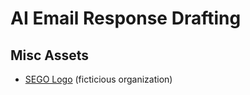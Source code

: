 # AI Email Response Drafting

## Misc Assets
- [SEGO Logo](https://i.imgur.com/9iL0z3c.png) (ficticious organization)